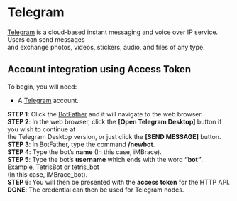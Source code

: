 # Telegram

[Telegram](https://telegram.org/) is a cloud-based instant messaging and voice over IP service. Users can send messages  
and exchange photos, videos, stickers, audio, and files of any type. 

## Account integration using Access Token

To begin, you will need:  
- A [Telegram](https://telegram.org/) account.

**STEP 1**: Click the [BotFather](https://telegram.me/BotFather) and it will navigate to the web browser.  
**STEP 2**: In the web browser, click the **[Open Telegram Desktop]** button if you wish to continue at   
the Telegram Desktop version, or just click the **[SEND MESSAGE]** button.  
**STEP 3**: In BotFather, type the command **/newbot**.   
**STEP 4**: Type the bot’s **name** (In this case, iMBrace).  
**STEP 5**: Type the bot’s **username** which ends with the word **“bot”**. Example, TetrisBot or tetris_bot  
(In this case, iMBrace_bot).  
**STEP 6**: You will then be presented with the **access token** for the HTTP API.  
**DONE**: The credential can then be used for Telegram nodes.
